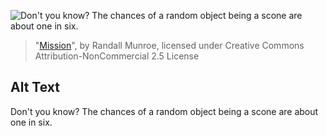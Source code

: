 ![Don't you know?  The chances of a random object being a scone are about one in six.](https://imgs.xkcd.com/comics/mission.png)
> "[Mission](https://xkcd.com/452/)", by Randall Munroe, licensed under Creative Commons Attribution-NonCommercial 2.5 License

## Alt Text
Don't you know?  The chances of a random object being a scone are about one in six.
